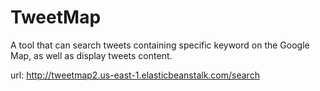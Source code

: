# TweetMap
A tool that can search tweets containing specific keyword on the Google Map, as well as display tweets content.

url: http://tweetmap2.us-east-1.elasticbeanstalk.com/search
